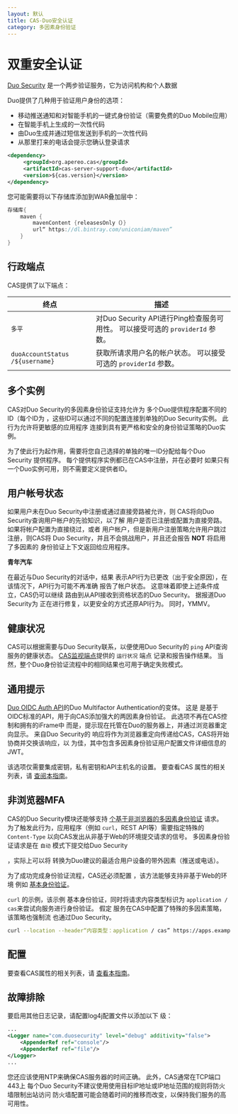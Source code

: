 ```yaml
---
layout: 默认
title: CAS-Duo安全认证
category: 多因素身份验证
---
```


# 双重安全认证

[Duo Security](https://www.duo.com) 是一个两步验证服务，它为访问机构和个人数据

Duo提供了几种用于验证用户身份的选项：

- 移动推送通知和对智能手机的一键式身份验证（需要免费的Duo Mobile应用）
- 在智能手机上生成的一次性代码
- 由Duo生成并通过短信发送到手机的一次性代码
- 从那里打来的电话会提示您确认登录请求

```xml
<dependency>
     <groupId>org.apereo.cas</groupId>
     <artifactId>cas-server-support-duo</artifactId>
     <version>${cas.version}</version>
</dependency>
```

您可能需要将以下存储库添加到WAR叠加层中：

```groovy
存储库{
    maven { 
        mavenContent {releasesOnly（）}
        url“ https://dl.bintray.com/uniconiam/maven” 
    }
}
```

## 行政端点

CAS提供了以下端点：

| 终点                              | 描述                                                       |
| ------------------------------- | -------------------------------------------------------- |
| `多平`                            | 对Duo Security API进行Ping检查服务可用性。 可以接受可选的 `providerId` 参数。 |
| `duoAccountStatus /${username}` | 获取所请求用户名的帐户状态。 可以接受可选的 `providerId` 参数。                  |

## 多个实例

CAS对Duo Security的多因素身份验证支持允许为 多个Duo提供程序配置不同的ID（每个ID为 ，这些ID可以通过不同的配置连接到单独的Duo Security实例。 此行为允许将更敏感的应用程序 连接到具有更严格和安全的身份验证策略的Duo实例。

为了使此行为起作用，需要将您自己选择的单独的唯一ID分配给每个Duo Security 提供程序。 每个提供程序实例都已在CAS中注册，并在必要时 如果只有一个Duo实例可用，则不需要定义提供者ID。

## 用户帐号状态

如果用户未在Duo Security中注册或通过直接旁路被允许，则 CAS将向Duo Security查询用户帐户的先验知识，以了解 用户是否已注册或配置为直接旁路。 如果将帐户配置为直接绕过，或者 用户帐户，但是新用户注册策略允许用户跳过注册，则CAS将 Duo Security，并且不会挑战用户，并且还会报告 **NOT** 将启用了多因素的 身份验证上下文返回给应用程序。

<div class="alert alert-warning"><strong>青年汽车</strong><p>在最近与Duo Security的对话中，结果 
表示API行为已更改（出于安全原因），在该情况下，API行为可能不再准确 
报告了帐户状态。 这意味着即使上述条件成立，CAS仍可以继续 
路由到从API接收到资格状态的Duo Security。 据报道Duo Security为 
正在进行修复，以更安全的方式还原API行为。 同时，YMMV。</p></div>

## 健康状况

CAS可以根据需要与Duo Security联系，以便使用Duo Security的 `ping` API查询服务的健康状态。 [CAS监视端点](../monitoring/Monitoring-Statistics.html)提供的 `运行状况` 端点 记录和报告操作结果。 当然，整个Duo身份验证流程中的相同结果也可用于确定失败模式。

## 通用提示

[Duo OIDC Auth API](https://duo.com/docs/oauthapi)的Duo Multifactor Authentication的变体。 这是 是基于OIDC标准的API，用于向CAS添加强大的两因素身份验证。 此选项不再在CAS控制和拥有的iFrame中 而是，提示现在托管在Duo的服务器上，并通过浏览器重定向显示。 来自Duo Security的 响应将作为浏览器重定向传递给CAS，CAS将开始协商并交换该响应，以 为佳，其中包含多因素身份验证用户配置文件详细信息的JWT。

该选项仅需要集成密钥，私有密钥和API主机名的设置。 要查看CAS 属性的相关列表，请 [查阅本指南](../configuration/Configuration-Properties.html#duosecurity)。

## 非浏览器MFA

CAS的Duo Security模块还能够支持 [个基于非浏览器的多因素身份验证](https://duo.com/docs/authapi) 请求。 为了触发此行为，应用程序（例如 `curl`，REST API等）需要指定特殊的 `Content-Type` 以向CAS发出从非基于Web的环境提交请求的信号。 多因素身份验证请求是在 `自动` 模式下提交给Duo Security</a>

，实际上可以将 转换为Duo建议的最适合用户设备的带外因素（推送或电话）。</p> 

为了成功完成身份验证流程，CAS还必须配置 ，该方法能够支持非基于Web的环境 例如 [基本身份验证](../installation/Basic-Authentication.html)。

`curl` 的示例，该示例 基本身份验证，同时将请求内容类型标识为 `application / cas`来尝试向服务进行身份验证。 假定 服务在CAS中配置了特殊的多因素策略，该策略也强制流 也通过Duo Security。



```bash
curl --location --header“内容类型：application / cas” https://apps.example.org/myapp -L -u casuser：Mellon
```




## 配置

要查看CAS属性的相关列表，请 [查看本指南](../configuration/Configuration-Properties.html#duosecurity)。



## 故障排除

要启用其他日志记录，请配置log4j配置文件以添加以下 级：



```xml
...
<Logger name="com.duosecurity" level="debug" additivity="false">
    <AppenderRef ref="console"/>
    <AppenderRef ref="file"/>
</Logger>
...
```


您还应该使用NTP来确保CAS服务器的时间正确。 此外，CAS通常在TCP端口443上 每个Duo Security不建议使用使用目标IP地址或IP地址范围的规则将防火墙限制出站访问 防火墙配置可能会随着时间的推移而改变，以保持我们服务的高可用性。
